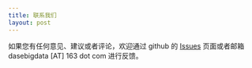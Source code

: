 ```yaml
---
title: 联系我们
layout: post
---
```


如果您有任何意见、建议或者评论，欢迎通过 github 的 [Issues](https://github.com/dasebigdata/dasebigdata.github.io/issues) 页面或者邮箱 dasebigdata [AT] 163 dot com 进行反馈。

